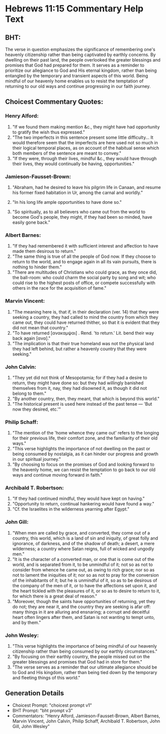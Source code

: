 # Hebrews 11:15 Commentary Help Text

## BHT:
The verse in question emphasizes the significance of remembering one's heavenly citizenship rather than being captivated by earthly concerns. By dwelling on their past land, the people overlooked the greater blessings and promises that God had prepared for them. It serves as a reminder to prioritize our allegiance to God and His eternal kingdom, rather than being entangled by the temporary and transient aspects of this world. Being mindful of our heavenly home enables us to resist the temptation of returning to our old ways and continue progressing in our faith journey.

## Choicest Commentary Quotes:
### Henry Alford:
1. "If we found them making mention &c., they might have had opportunity to gratify the wish thus expressed."
2. "The two imperfects in this sentence present some little difficulty... It would therefore seem that the imperfects are here used not so much in their logical temporal places, as on account of the habitual sense which both members of the sentence are meant to convey."
3. "If they were, through their lives, mindful &c., they would have through their lives, they would continually be having, opportunities."

### Jamieson-Fausset-Brown:
1. "Abraham, had he desired to leave his pilgrim life in Canaan, and resume his former fixed habitation in Ur, among the carnal and worldly." 

2. "In his long life ample opportunities to have done so." 

3. "So spiritually, as to all believers who came out from the world to become God's people, they might, if they had been so minded, have easily gone back."

### Albert Barnes:
1. "If they had remembered it with sufficient interest and affection to have made them desirous to return."
2. "The same thing is true of all the people of God now. If they choose to return to the world, and to engage again in all its vain pursuits, there is nothing to hinder them."
3. "There are multitudes of Christians who could grace, as they once did, the ball-room: who could charm the social party by song and wit; who could rise to the highest posts of office, or compete successfully with others in the race for the acquisition of fame."

### Marvin Vincent:
1. "The meaning here is, that if, in their declaration (ver. 14) that they were seeking a country, they had called to mind the country from which they came out, they could have returned thither, so that it is evident that they did not mean that country."
2. "To have returned [ανακαμψαι] . Rend. 'to return.' Lit. bend their way back again [ανα]."
3. "The implication is that their true homeland was not the physical land they had left behind, but rather a heavenly country that they were seeking."

### John Calvin:
1. "They yet did not think of Mesopotamia; for if they had a desire to return, they might have done so: but they had willingly banished themselves from it, nay, they had disowned it, as though it did not belong to them." 
2. "By another country, then, they meant, that which is beyond this world."
3. "The historical present is used here instead of the past tense — 'But now they desired, etc.'"

### Philip Schaff:
1. "The mention of the 'home whence they came out' refers to the longing for their previous life, their comfort zone, and the familiarity of their old ways." 
2. "This verse highlights the importance of not dwelling on the past or being consumed by nostalgia, as it can hinder our progress and growth in our spiritual journey."
3. "By choosing to focus on the promises of God and looking forward to the heavenly home, we can resist the temptation to go back to our old ways and continue moving forward in faith."

### Archibald T. Robertson:
1. "If they had continued mindful, they would have kept on having." 
2. "Opportunity to return, continual hankering would have found a way." 
3. "Cf. the Israelites in the wilderness yearning after Egypt."

### John Gill:
1. "When men are called by grace, and converted, they come out of a country, this world, which is a land of sin and iniquity, of great folly and ignorance, of darkness, and of the shadow of death; a desert, a mere wilderness; a country where Satan reigns, full of wicked and ungodly men."
2. "It is the character of a converted man, or one that is come out of the world, and is separated from it, to be unmindful of it; not so as not to consider from whence he came out, as owing to rich grace; nor so as not to lament the iniquities of it; nor so as not to pray for the conversion of the inhabitants of it; but he is unmindful of it, so as to be desirous of the company of the men of it, or to have the affections set upon it, and the heart tickled with the pleasures of it, or so as to desire to return to it, for which there is a great deal of reason."
3. "Moreover, though the saints have opportunities of returning, yet they do not; they are near it, and the country they are seeking is afar off: many things in it are alluring and ensnaring; a corrupt and deceitful heart often lingers after them, and Satan is not wanting to tempt unto, and by them."

### John Wesley:
1. "This verse highlights the importance of being mindful of our heavenly citizenship rather than being consumed by our earthly circumstances."
2. "By focusing on their earthly country, the people missed out on the greater blessings and promises that God had in store for them."
3. "The verse serves as a reminder that our ultimate allegiance should be to God and His kingdom, rather than being tied down by the temporary and fleeting things of this world."


## Generation Details
- Choicest Prompt: "choicest prompt v1"
- BHT Prompt: "bht prompt v3"
- Commentators: "Henry Alford, Jamieson-Fausset-Brown, Albert Barnes, Marvin Vincent, John Calvin, Philip Schaff, Archibald T. Robertson, John Gill, John Wesley"
